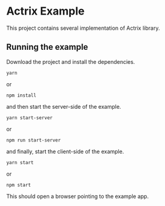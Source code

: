# Actrix Example

This project contains several implementation of Actrix library.

## Running the example

Download the project and install the dependencies.

```
yarn
```

or

```
npm install
```

and then start the server-side of the example.

```
yarn start-server
```

or

```
npm run start-server
```

and finally, start the client-side of the example.

```
yarn start
```

or

```
npm start
```

This should open a browser pointing to the example app.